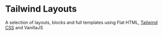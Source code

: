 # Tailwind Layouts

A selection of layouts, blocks and full templates using Flat HTML, <a href="https://tailwindcss.com/" rel="nofollow">Tailwind CSS</a> and VanillaJS